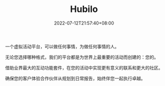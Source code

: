 ﻿---
weight: 
title: "Hubilo"
description: "在线活动平台，用于主办amp；管理您的活动| Hubilo。Online Event Platform To Host amp; Manage Your Events | Hubilo"
date: 2022-07-12T21:57:40+08:00
lastmod: 2022-07-12T16:45:40+08:00
draft: false
authors: ["june"]
featuredImage: "439.jpg"
link: "https://hubilo.com/"
tags: ["Hubilo","虚拟活动"]
categories: ["navigation"]
navigation: ["虚拟活动"]
lightgallery: true
toc: true
pinned: false
recommend: false
recommend1: false
---
一个虚拟活动平台，可以做任何事情，为做任何事情的人。

无论您选择哪种格式，我们的平台都是为世界上最重要的活动而创建的：您的。

借助业界最大的互动功能套件，在您的活动中实现更有意义的联系和更大的社区。

确保您的客户体验合作伙伴从规划到日常报告，始终伴您一起执行卓越。